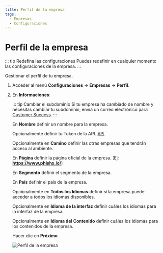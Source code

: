 ```yaml
---
title: Perfil de la empresa
tags:
  - Empresas
  - Configuraciones
---
```

# Perfil de la empresa

::: tip Redefina las configuraciones
Puedes redefinir en cualquier momento las configuraciones de la empresa.
:::

Gestionar el perfil de tu empresa.

1. Acceder al menú **Configuraciones** -> **Empresas** -> **Perfil**.

2. En **Informaciones**:

   ::: tip Cambiar el subdominio
   Si tu empresa ha cambiado de nombre y necesitas cambiar tu subdominio, envía un correo electrónico para [Customer Success](mailto:cs@phishx.io).
   :::

   En **Nombre** definir un nombre para la empresa.

   Opcionalmente definir tu Token de la API. [API](api)

   Opcionalmente en **Camino** definir las otras empresas que tendrán acceso al ambiente.

   En **Página** definir la página oficial de la empresa. (Ej: **https://www.phishx.io/**)

   En **Segmento** definir el segmento de la empresa.

   En **País** definir el país de la empresa.

   Opcionalmente en **Todos los Idiomas** definir si la empresa puede acceder a todos los idiomas disponibles.

   Opcionalmente en **Idioma de la interfaz** definir cuáles los idiomas para la interfaz de la empresa.

   Opcionalmente en **Idioma del Contenido** definir cuáles los idiomas para los contenidos de la empresa.

   Hacer clic en **Próximo**.

   ![Perfil de la empresa](https://cdn.phishx.io/phishx-docs/images/phishx_settings_companies_profile_menu_01.webp)

